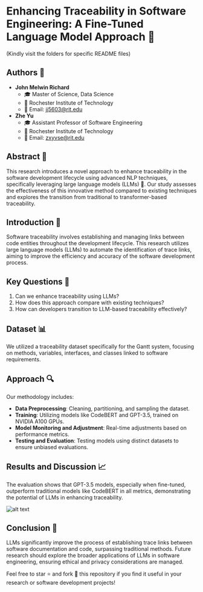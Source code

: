 
# Enhancing Traceability in Software Engineering: A Fine-Tuned Language Model Approach 🚀
(Kindly visit the folders for specific README files)
## Authors 📝
- **John Melwin Richard**
  - 🎓 Master of Science, Data Science
  - 🏫 Rochester Institute of Technology
  - 📧 Email: jj5603@rit.edu
- **Zhe Yu**
  - 🎓 Assistant Professor of Software Engineering
  - 🏫 Rochester Institute of Technology
  - 📧 Email: zxyvse@rit.edu

## Abstract 📝
This research introduces a novel approach to enhance traceability in the software development lifecycle using advanced NLP techniques, specifically leveraging large language models (LLMs) 🤖. Our study assesses the effectiveness of this innovative method compared to existing techniques and explores the transition from traditional to transformer-based traceability.

## Introduction 📘
Software traceability involves establishing and managing links between code entities throughout the development lifecycle. This research utilizes large language models (LLMs) to automate the identification of trace links, aiming to improve the efficiency and accuracy of the software development process.

## Key Questions 🤔
1. Can we enhance traceability using LLMs?
2. How does this approach compare with existing techniques?
3. How can developers transition to LLM-based traceability effectively?

## Dataset 📊
We utilized a traceability dataset specifically for the Gantt system, focusing on methods, variables, interfaces, and classes linked to software requirements.

## Approach 🔍
Our methodology includes:
- **Data Preprocessing**: Cleaning, partitioning, and sampling the dataset.
- **Training**: Utilizing models like CodeBERT and GPT-3.5, trained on NVIDIA A100 GPUs.
- **Model Monitoring and Adjustment**: Real-time adjustments based on performance metrics.
- **Testing and Evaluation**: Testing models using distinct datasets to ensure unbiased evaluations.

## Results and Discussion 📈
The evaluation shows that GPT-3.5 models, especially when fine-tuned, outperform traditional models like CodeBERT in all metrics, demonstrating the potential of LLMs in enhancing traceability.

![alt text](url)


## Conclusion 🎯
LLMs significantly improve the process of establishing trace links between software documentation and code, surpassing traditional methods. Future research should explore the broader applications of LLMs in software engineering, ensuring ethical and privacy considerations are managed.

Feel free to star ⭐ and fork 🍴 this repository if you find it useful in your research or software development projects!

